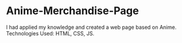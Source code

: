 # Anime-Merchandise-Page

I had applied my knowledge and created a web page based on Anime.
Technologies Used: HTML, CSS, JS.
